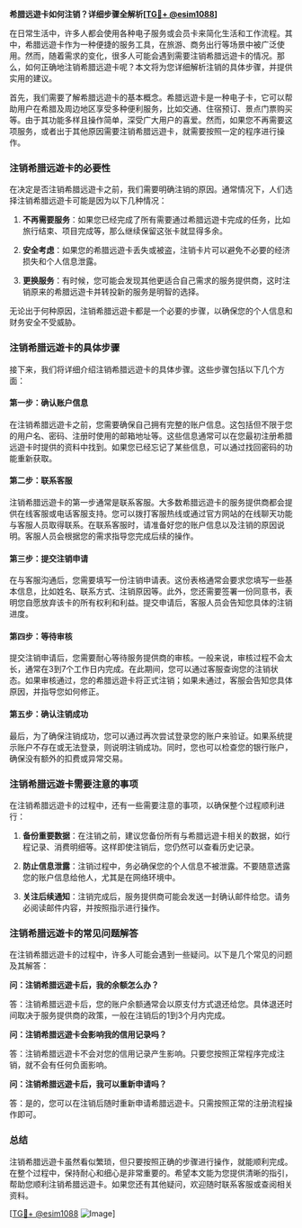 **希腊远遊卡如何注销？详细步骤全解析[[TG💪+ @esim1088](https://t.me/s/esim1088)]**

在日常生活中，许多人都会使用各种电子服务或会员卡来简化生活和工作流程。其中，希腊远遊卡作为一种便捷的服务工具，在旅游、商务出行等场景中被广泛使用。然而，随着需求的变化，很多人可能会遇到需要注销希腊远遊卡的情况。那么，如何正确地注销希腊远遊卡呢？本文将为您详细解析注销的具体步骤，并提供实用的建议。

首先，我们需要了解希腊远遊卡的基本概念。希腊远遊卡是一种电子卡，它可以帮助用户在希腊及周边地区享受多种便利服务，比如交通、住宿预订、景点门票购买等。由于其功能多样且操作简单，深受广大用户的喜爱。然而，如果您不再需要这项服务，或者出于其他原因需要注销希腊远遊卡，就需要按照一定的程序进行操作。

### 注销希腊远遊卡的必要性

在决定是否注销希腊远遊卡之前，我们需要明确注销的原因。通常情况下，人们选择注销希腊远遊卡可能是因为以下几种情况：

1. **不再需要服务**：如果您已经完成了所有需要通过希腊远遊卡完成的任务，比如旅行结束、项目完成等，那么继续保留这张卡就显得多余。
   
2. **安全考虑**：如果您的希腊远遊卡丢失或被盗，注销卡片可以避免不必要的经济损失和个人信息泄露。

3. **更换服务**：有时候，您可能会发现其他更适合自己需求的服务提供商，这时注销原来的希腊远遊卡并转投新的服务是明智的选择。

无论出于何种原因，注销希腊远遊卡都是一个必要的步骤，以确保您的个人信息和财务安全不受威胁。

### 注销希腊远遊卡的具体步骤

接下来，我们将详细介绍注销希腊远遊卡的具体步骤。这些步骤包括以下几个方面：

#### 第一步：确认账户信息

在注销希腊远遊卡之前，您需要确保自己拥有完整的账户信息。这包括但不限于您的用户名、密码、注册时使用的邮箱地址等。这些信息通常可以在您最初注册希腊远遊卡时提供的资料中找到。如果您已经忘记了某些信息，可以通过找回密码的功能重新获取。

#### 第二步：联系客服

注销希腊远遊卡的第一步通常是联系客服。大多数希腊远遊卡的服务提供商都会提供在线客服或电话客服支持。您可以拨打客服热线或通过官方网站的在线聊天功能与客服人员取得联系。在联系客服时，请准备好您的账户信息以及注销的原因说明。客服人员会根据您的需求指导您完成后续的操作。

#### 第三步：提交注销申请

在与客服沟通后，您需要填写一份注销申请表。这份表格通常会要求您填写一些基本信息，比如姓名、联系方式、注销原因等。此外，您还需要签署一份同意书，表明您自愿放弃该卡的所有权利和利益。提交申请后，客服人员会告知您具体的注销进度。

#### 第四步：等待审核

提交注销申请后，您需要耐心等待服务提供商的审核。一般来说，审核过程不会太长，通常在3到7个工作日内完成。在此期间，您可以通过客服查询您的注销状态。如果审核通过，您的希腊远遊卡将正式注销；如果未通过，客服会告知您具体原因，并指导您如何修正。

#### 第五步：确认注销成功

最后，为了确保注销成功，您可以通过再次尝试登录您的账户来验证。如果系统提示账户不存在或无法登录，则说明注销成功。同时，您也可以检查您的银行账户，确保没有额外的扣费或异常交易。

### 注销希腊远遊卡需要注意的事项

在注销希腊远遊卡的过程中，还有一些需要注意的事项，以确保整个过程顺利进行：

1. **备份重要数据**：在注销之前，建议您备份所有与希腊远遊卡相关的数据，如行程记录、消费明细等。这样即使注销后，您仍然可以查看历史记录。

2. **防止信息泄露**：注销过程中，务必确保您的个人信息不被泄露。不要随意透露您的账户信息给他人，尤其是在网络环境中。

3. **关注后续通知**：注销完成后，服务提供商可能会发送一封确认邮件给您。请务必阅读邮件内容，并按照指示进行操作。

### 注销希腊远遊卡的常见问题解答

在注销希腊远遊卡的过程中，许多人可能会遇到一些疑问。以下是几个常见的问题及其解答：

**问：注销希腊远遊卡后，我的余额怎么办？**

答：注销希腊远遊卡后，您的账户余额通常会以原支付方式退还给您。具体退还时间取决于服务提供商的政策，一般在注销后的1到3个月内完成。

**问：注销希腊远遊卡会影响我的信用记录吗？**

答：注销希腊远遊卡不会对您的信用记录产生影响。只要您按照正常程序完成注销，就不会有任何负面影响。

**问：注销希腊远遊卡后，我可以重新申请吗？**

答：是的，您可以在注销后随时重新申请希腊远遊卡。只需按照正常的注册流程操作即可。

### 总结

注销希腊远遊卡虽然看似繁琐，但只要按照正确的步骤进行操作，就能顺利完成。在整个过程中，保持耐心和细心是非常重要的。希望本文能为您提供清晰的指引，帮助您顺利注销希腊远遊卡。如果您还有其他疑问，欢迎随时联系客服或查阅相关资料。

[[TG💪+ @esim1088](https://t.me/s/esim1088) ![Image](https://i.postimg.cc/4NQfJmqS/Snipaste-2025-05-13-00-14-12.png)]